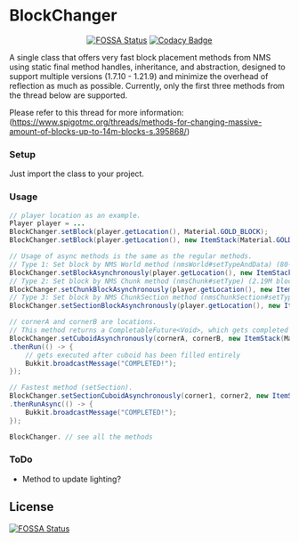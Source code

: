 # BlockChanger
<div align="center">

  <a href="">[![FOSSA Status](https://app.fossa.com/api/projects/git%2Bgithub.com%2FTheGaming999%2FBlockChanger.svg?type=shield)](https://app.fossa.com/projects/git%2Bgithub.com%2FTheGaming999%2FBlockChanger?ref=badge_shield)</a>
  <a href=""> [![Codacy Badge](https://app.codacy.com/project/badge/Grade/a1ecc2905ea14fd39b29a5a3df2d124c)](https://www.codacy.com/gh/TheGaming999/BlockChanger/dashboard?utm_source=github.com&amp;utm_medium=referral&amp;utm_content=TheGaming999/BlockChanger&amp;utm_campaign=Badge_Grade)</a>

</div>
A single class that offers very fast block placement methods from NMS using static final method handles, inheritance, and abstraction, designed to support multiple versions (1.7.10 - 1.21.9) and minimize the overhead of reflection as much as possible. Currently, only the first three methods from the thread below are supported.
  
Please refer to this thread for more information: (https://www.spigotmc.org/threads/methods-for-changing-massive-amount-of-blocks-up-to-14m-blocks-s.395868/)  

### Setup
Just import the class to your project.  
### Usage
```java
// player location as an example.
Player player = ...
BlockChanger.setBlock(player.getLocation(), Material.GOLD_BLOCK);
BlockChanger.setBlock(player.getLocation(), new ItemStack(Material.GOLD_BLOCK));

// Usage of async methods is the same as the regular methods.
// Type 1: Set block by NMS World method (nmsWorld#setTypeAndData) (80-90K blocks per second)
BlockChanger.setBlockAsynchronously(player.getLocation(), new ItemStack(Material.STONE), false);
// Type 2: Set block by NMS Chunk method (nmsChunk#setType) (2.19M blocks per second)
BlockChanger.setChunkBlockAsynchronously(player.getLocation(), new ItemStack(Material.DIRT), false);
// Type 3: Set block by NMS ChunkSection method (nmsChunkSection#setType) (7.9M blocks per second)
BlockChanger.setSectionBlockAsynchronously(player.getLocation(), new ItemStack(Material.GOLD_ORE), false);

// cornerA and cornerB are locations.
// This method returns a CompletableFuture<Void>, which gets completed once all blocks are set.
BlockChanger.setCuboidAsynchronously(cornerA, cornerB, new ItemStack(Material.DIAMOND_BLOCK), false)
.thenRun(() -> {
	// gets executed after cuboid has been filled entirely
	Bukkit.broadcastMessage("COMPLETED!");
});

// Fastest method (setSection).
BlockChanger.setSectionCuboidAsynchronously(corner1, corner2, new ItemStack(Material.GLASS), false)
.thenRunAsync(() -> {
	Bukkit.broadcastMessage("COMPLETED!");
});

BlockChanger. // see all the methods
```  
### ToDo  
- Method to update lighting?  



## License
[![FOSSA Status](https://app.fossa.com/api/projects/git%2Bgithub.com%2FTheGaming999%2FBlockChanger.svg?type=large)](https://app.fossa.com/projects/git%2Bgithub.com%2FTheGaming999%2FBlockChanger?ref=badge_large)
